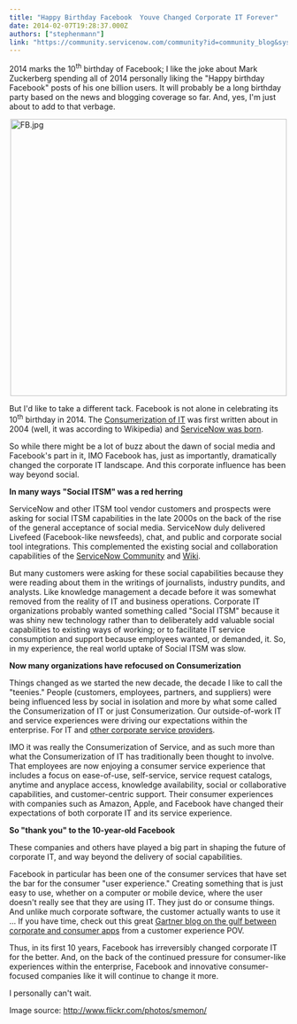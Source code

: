 ```yaml
---
title: "Happy Birthday Facebook  Youve Changed Corporate IT Forever"
date: 2014-02-07T19:28:37.000Z
authors: ["stephenmann"]
link: "https://community.servicenow.com/community?id=community_blog&sys_id=05ad62a9dbd0dbc01dcaf3231f961998"
---
```

<p>2014 marks the 10<sup>th</sup> birthday of Facebook; I like the joke about Mark Zuckerberg spending all of 2014 personally liking the "Happy birthday Facebook" posts of his one billion users. It will probably be a long birthday party based on the news and blogging coverage so far. And, yes, I'm just about to add to that verbage.</p><p></p><p><a _jive_internal="true" href="/servlet/JiveServlet/downloadImage/38-2819-8138/FB.jpg"><img   alt="FB.jpg" class="image-0 jive-image" height="167" src="8dd3cc86db941344e9737a9e0f96192e.iix" style="height: auto; display: block; margin-left: auto; margin-right: auto;" width="500"/></a></p><p></p><p>But I'd like to take a different tack. Facebook is not alone in celebrating its 10<sup>th</sup> birthday in 2014. The <a title="" _jive_internal="true" data-containerid="2927" data-containertype="37" data-objectid="2772" data-objecttype="38" href="/community?id=community_blog&sys_id=ec8c66e1dbd0dbc01dcaf3231f961921">Consumerization of IT</a> was first written about in 2004 (well, it was according to Wikipedia) and <a title="k-external-small" class="jive-link-external-small" href="https://medium.com/p/c1c2f308ae1" rel="nofollow" target="_blank">ServiceNow was born</a>.</p><p></p><p>So while there might be a lot of buzz about the dawn of social media and Facebook's part in it, IMO Facebook has, just as importantly, dramatically changed the corporate IT landscape. And this corporate influence has been way beyond social.</p><p></p><p><strong>In many ways "Social ITSM" was a red herring</strong></p><p></p><p>ServiceNow and other ITSM tool vendor customers and prospects were asking for social ITSM capabilities in the late 2000s on the back of the rise of the general acceptance of social media. ServiceNow duly delivered Livefeed (Facebook-like newsfeeds), chat, and public and corporate social tool integrations. This complemented the existing social and collaboration capabilities of the <a title="" _jive_internal="true" href="/welcome">ServiceNow Community</a> and <a title="k-external-small" class="jive-link-external-small" href="http://wiki.servicenow.com/index.php?title=Main_Page" rel="nofollow" target="_blank">Wiki</a>.</p><p></p><p>But many customers were asking for these social capabilities because they were reading about them in the writings of journalists, industry pundits, and analysts. Like knowledge management a decade before it was somewhat removed from the reality of IT and business operations. Corporate IT organizations probably wanted something called "Social ITSM" because it was shiny new technology rather than to deliberately add valuable social capabilities to existing ways of working; or to facilitate IT service consumption and support because employees wanted, or demanded, it. So, in my experience, the real world uptake of Social ITSM was slow.</p><p></p><p><strong>Now many organizations have refocused on Consumerization</strong></p><p></p><p>Things changed as we started the new decade, the decade I like to call the "teenies." People (customers, employees, partners, and suppliers) were being influenced less by social in isolation and more by what some called the Consumerization of IT or just Consumerization. Our outside-of-work IT and service experiences were driving our expectations within the enterprise. For IT and <a title="" _jive_internal="true" data-containerid="2927" data-containertype="37" data-objectid="2806" data-objecttype="38" href="/community?id=community_blog&sys_id=735c6aa1dbd0dbc01dcaf3231f9619e3">other corporate service providers</a>.</p><p></p><p>IMO it was really the Consumerization of Service, and as such more than what the Consumerization of IT has traditionally been thought to involve. That employees are now enjoying a consumer service experience that includes a focus on ease-of-use, self-service, service request catalogs, anytime and anyplace access, knowledge availability, social or collaborative capabilities, and customer-centric support. Their consumer experiences with companies such as Amazon, Apple, and Facebook have changed their expectations of both corporate IT and its service experience.</p><p></p><p><strong>So "thank you" to the 10-year-old Facebook</strong></p><p></p><p>These companies and others have played a big part in shaping the future of corporate IT, and way beyond the delivery of social capabilities.</p><p></p><p>Facebook in particular has been one of the consumer services that have set the bar for the consumer "user experience." Creating something that is just easy to use, whether on a computer or mobile device, where the user doesn't really see that they are using IT. They just do or consume things. And unlike much corporate software, the customer actually wants to use it … If you have time, check out this great <a title="k-external-small" class="jive-link-external-small" href="http://blogs.gartner.com/michael_maoz/2014/01/23/care-for-the-customer-or-employee-experience-hovers-between-neglect-and-disdain/" rel="nofollow" target="_blank">Gartner blog on the gulf between corporate and consumer apps</a> from a customer experience POV.</p><p></p><p>Thus, in its first 10 years, Facebook has irreversibly changed corporate IT for the better. And, on the back of the continued pressure for consumer-like experiences within the enterprise, Facebook and innovative consumer-focused companies like it will continue to change it more.</p><p></p><p>I personally can't wait.</p><p></p><p></p><p>Image source: <a title="k-external-small" class="jive-link-external-small" href="http://www.flickr.com/photos/smemon/" rel="nofollow" target="_blank">http://www.flickr.com/photos/smemon/</a></p>